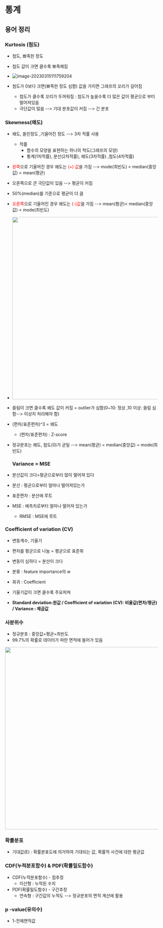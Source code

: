 # 통계

## 용어 정리

### Kurtosis (첨도)

- 첨도, 뾰족한 정도

- 첨도 값이 크면 클수록 뾰족해짐
- ![image-20230315111759204](C:\Users\ASIA\AppData\Roaming\Typora\typora-user-images\image-20230315111759204.png)
- 첨도가 0보다 크면(뾰족한 정도 심함) 값을 가지면 그래프의 꼬리가 길어짐
  - 첨도가 클수록 꼬리가 두꺼워짐 : 첨도가 높을수록 더 많은 값이 평균으로 부터 떨어져있음
  - 극단값이 많음 --> 기대 분포값이 커짐 --> 긴 분포

### Skewness(왜도)

- 왜도, 쏠린정도 ,기울어진 정도 --> 3차 적률 사용
  - 적률
    - 함수의 모양을 표현하는 하나의 척도(그래프의 모양) 
    - 통계(1차적률), 분산(2차적률), 왜도(3차적률) ,첨도(4차적률)

-  <font color='red'>왼쪽</font>으로 기울어진 경우 왜도는 <font color='red'>(+) 값</font>을 가짐 --> mode(최빈도) < median(중앙값) < mean(평균)
  - 오른쪽으로 큰 극단값이 있음 --> 평균이 커짐
  - 50%(median)를 기준으로 평균이 더 큼
-  <font color='red'>오른쪽</font>으로 기울어진 경우 왜도는 <font color='red'> (-)값</font>을 가짐 --> mean(평균)< median(중앙값) < mode(최빈도) 
- <img src="https://t1.daumcdn.net/cfile/blog/2713FF4F54B8C0BF10" width=600>
- 쏠림이 크면 클수록 왜도 값이 커짐 = outlier가 심함(0~10: 정상 ,10 이상: 쏠림 심함--> 이상치 처리해야 함) 
- (편차/표준편차)^3 = 왜도
  - (편차/표준편차) : Z-score

- 정규분포는 왜도, 첨도(0)가 균일 --> mean(평균) = median(중앙값) = mode(최빈도)  

  ### Variance = MSE

- 분산값이 크다=평균으로부터 많이 떨어져 있다
-  분산 : 평균으로부터 얼마나 떨어져있는가
  -  표준편차 : 분산에 루트 
- MSE : 예측치로부터 얼마나 떨어져 있는가
  - RMSE : MSE에 루트

### Coefficient of variation (CV) 

- 변동계수, 기울기

- 편차를 평균으로 나눔 = 평균으로 표준화
- 변동이 심하다 = 분산이 크다

- 분류 : feature importance의 w
- 회귀 : Coefficient

- 기울기값이 크면 클수록 주요피쳐

- <b>Standard deviation:원값 / Coefficient of variation (CV): 비율값(편차/평균) / Variance : 제곱값</b>

### 사분위수

- 정규분포 : 중앙값=평균=최빈도
- 99.7%의 확률로 데이터가 파란 면적에 들어가 있음

<img src='https://upload.wikimedia.org/wikipedia/commons/thumb/1/1a/Boxplot_vs_PDF.svg/800px-Boxplot_vs_PDF.svg.png' width=600>



### 확률분포

- 기대값(E) : 확률분표도에 의거하여 기대되는 값,  확률적 사건에 대한 평균값

### CDF(누적분포함수) & PDF(확률밀도함수)

- CDF(누적분포함수) - 점추정
  - 이산형 : 누적된 수치
- PDF(확률밀도함수) - 구간추정
  - 연속형 : 구간값의 누적도 -->  정규분포의 면적 계산에 활용

### p -value(유의수)

- 1-전체면적값

